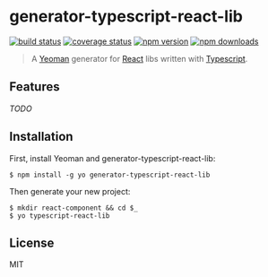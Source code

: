# generator-typescript-react-lib

[![build status][travis-image]][travis-url]
[![coverage status][codecov-image]][codecov-url]
[![npm version][npmv-image]][npmv-url]
[![npm downloads][npmd-image]][npmd-url]

> A [Yeoman](http://yeoman.io) generator for [React](https://reactjs.org) libs written with [Typescript](https://www.typescriptlang.org).

## Features

_TODO_

## Installation

First, install Yeoman and generator-typescript-react-lib:

```
$ npm install -g yo generator-typescript-react-lib
```

Then generate your new project:

```
$ mkdir react-component && cd $_
$ yo typescript-react-lib
```

## License

MIT

[travis-image]: https://img.shields.io/travis/tanem/generator-typescript-react-lib/master.svg?style=flat-square
[travis-url]: https://travis-ci.org/tanem/generator-typescript-react-lib
[codecov-image]: https://img.shields.io/codecov/c/github/tanem/generator-typescript-react-lib.svg?style=flat-square
[codecov-url]: https://codecov.io/gh/tanem/generator-typescript-react-lib
[npmv-image]: https://img.shields.io/npm/v/generator-typescript-react-lib.svg?style=flat-square
[npmv-url]: https://www.npmjs.com/package/generator-typescript-react-lib
[npmd-image]: https://img.shields.io/npm/dm/generator-typescript-react-lib.svg?style=flat-square
[npmd-url]: https://www.npmjs.com/package/generator-typescript-react-lib
